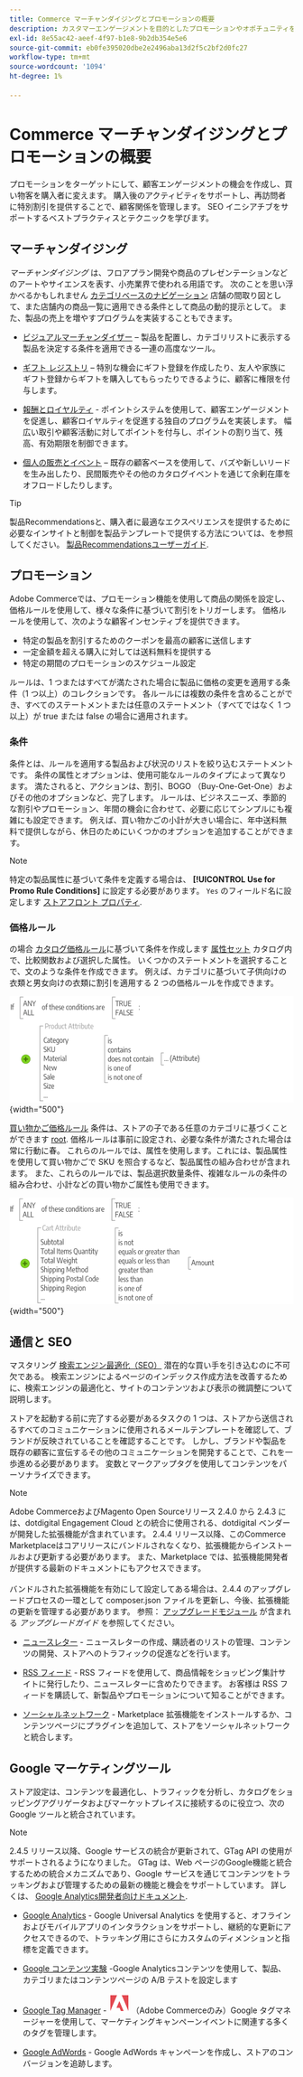 ```yaml
---
title: Commerce マーチャンダイジングとプロモーションの概要
description: カスタマーエンゲージメントを目的としたプロモーションやオポチュニティを作成するための Commerce ツールについて説明します。
exl-id: 8e55ac42-aeef-4f97-b1e8-9b2db354e5e6
source-git-commit: eb0fe395020dbe2e2496aba13d2f5c2bf2d0fc27
workflow-type: tm+mt
source-wordcount: '1094'
ht-degree: 1%

---
```


# Commerce マーチャンダイジングとプロモーションの概要

プロモーションをターゲットにして、顧客エンゲージメントの機会を作成し、買い物客を購入者に変えます。 購入後のアクティビティをサポートし、再訪問者に特別割引を提供することで、顧客関係を管理します。 SEO イニシアチブをサポートするベストプラクティスとテクニックを学びます。

## マーチャンダイジング

_マーチャンダイジング_ は、フロアプラン開発や商品のプレゼンテーションなどのアートやサイエンスを表す、小売業界で使われる用語です。 次のことを思い浮かべるかもしれません [カテゴリベースのナビゲーション](../catalog/navigation-top.md) 店舗の間取り図として、また店舗内の商品一覧に適用できる条件として商品の動的提示として。 また、製品の売上を増やすプログラムを実装することもできます。

- [ビジュアルマーチャンダイザー](visual-merchandiser.md)  – 製品を配置し、カテゴリリストに表示する製品を決定する条件を適用できる一連の高度なツール。

- [ギフト レジストリ](gift-registries.md)  – 特別な機会にギフト登録を作成したり、友人や家族にギフト登録からギフトを購入してもらったりできるように、顧客に権限を付与します。

- [報酬とロイヤルティ](rewards-loyalty.md) - ポイントシステムを使用して、顧客エンゲージメントを促進し、顧客ロイヤルティを促進する独自のプログラムを実装します。 幅広い取引や顧客活動に対してポイントを付与し、ポイントの割り当て、残高、有効期限を制御できます。

- [個人の販売とイベント](events-private-sales.md)  – 既存の顧客ベースを使用して、バズや新しいリードを生み出したり、民間販売やその他のカタログイベントを通じて余剰在庫をオフロードしたりします。

>[!TIP]
>
>製品Recommendationsと、購入者に最適なエクスペリエンスを提供するために必要なインサイトと制御を製品テンプレートで提供する方法については、を参照してください。 [製品Recommendationsユーザーガイド](https://experienceleague.adobe.com/docs/commerce-merchant-services/product-recommendations/guide-overview.html).

## プロモーション

Adobe Commerceでは、プロモーション機能を使用して商品の関係を設定し、価格ルールを使用して、様々な条件に基づいて割引をトリガーします。 価格ルールを使用して、次のような顧客インセンティブを提供できます。

- 特定の製品を割引するためのクーポンを最高の顧客に送信します
- 一定金額を超える購入に対しては送料無料を提供する
- 特定の期間のプロモーションのスケジュール設定

ルールは、1 つまたはすべてが満たされた場合に製品に価格の変更を適用する条件（1 つ以上）のコレクションです。 各ルールには複数の条件を含めることができ、すべてのステートメントまたは任意のステートメント（すべてではなく 1 つ以上）が true または false の場合に適用されます。

### 条件

条件とは、ルールを適用する製品および状況のリストを絞り込むステートメントです。 条件の属性とオプションは、使用可能なルールのタイプによって異なります。 満たされると、アクションは、割引、BOGO （Buy-One-Get-One）およびその他のオプションなど、完了します。 ルールは、ビジネスニーズ、季節的な割引やプロモーション、年間の機会に合わせて、必要に応じてシンプルにも複雑にも設定できます。 例えば、買い物かごの小計が大きい場合に、年中送料無料で提供しながら、休日のためにいくつかのオプションを追加することができます。

>[!NOTE]
>
>特定の製品属性に基づいて条件を定義する場合は、 **[!UICONTROL Use for Promo Rule Conditions]** に設定する必要があります。 `Yes` のフィールド名に設定します [ストアフロント プロパティ](../catalog/attribute-product-create.md).


### 価格ルール

の場合 [カタログ価格ルール](price-rules-catalog.md)に基づいて条件を作成します [属性セット](../catalog/attribute-sets.md) カタログ内で、比較関数および選択した属性。 いくつかのステートメントを選択することで、文のような条件を作成できます。 例えば、カテゴリに基づいて子供向けの衣類と男女向けの衣類に割引を適用する 2 つの価格ルールを作成できます。

![図 – カタログ価格ルールの例](./assets/diagram-catalog-price-rules.png){width="500"}

[買い物かご価格ルール](price-rules-cart.md) 条件は、ストアの子である任意のカテゴリに基づくことができます [root](../catalog/category-root.md). 価格ルールは事前に設定され、必要な条件が満たされた場合は常に行動に春。 これらのルールでは、属性を使用します。これには、製品属性を使用して買い物かごで SKU を照合するなど、製品属性の組み合わせが含まれます。 また、これらのルールでは、製品選択数量条件、複雑なルールの条件の組み合わせ、小計などの買い物かご属性も使用できます。

![図 – カート価格ルールの例](./assets/diagram-cart-price-rules.png){width="500"}

## 通信と SEO

マスタリング [検索エンジン最適化（SEO）](seo-overview.md) 潜在的な買い手を引き込むのに不可欠である。 検索エンジンによるページのインデックス作成方法を改善するために、検索エンジンの最適化と、サイトのコンテンツおよび表示の微調整について説明します。

ストアを起動する前に完了する必要があるタスクの 1 つは、ストアから送信されるすべてのコミュニケーションに使用されるメールテンプレートを確認して、ブランドが反映されていることを確認することです。 しかし、ブランドや製品を既存の顧客に宣伝するその他のコミュニケーションを開発することで、これを一歩進める必要があります。 変数とマークアップタグを使用してコンテンツをパーソナライズできます。

>[!NOTE]
>
>Adobe CommerceおよびMagento Open Sourceリリース 2.4.0 から 2.4.3 には、dotdigital Engagement Cloud との統合に使用される、dotdigital ベンダーが開発した拡張機能が含まれています。 2.4.4 リリース以降、このCommerce Marketplaceはコアリリースにバンドルされなくなり、拡張機能からインストールおよび更新する必要があります。 また、Marketplace では、拡張機能開発者が提供する最新のドキュメントにもアクセスできます。
><br><br>
>バンドルされた拡張機能を有効にして設定してある場合は、2.4.4 のアップグレードプロセスの一環として composer.json ファイルを更新し、今後、拡張機能の更新を管理する必要があります。 参照： [アップグレードモジュール](https://experienceleague.adobe.com/docs/commerce-operations/upgrade-guide/modules/upgrade.html) が含まれる _アップグレードガイド_ を参照してください。

- [ニュースレター](newsletters.md) - ニュースレターの作成、購読者のリストの管理、コンテンツの開発、ストアへのトラフィックの促進などを行います。

- [RSS フィード](social-rss.md#rss-feeds) - RSS フィードを使用して、商品情報をショッピング集計サイトに発行したり、ニュースレターに含めたりできます。 お客様は RSS フィードを購読して、新製品やプロモーションについて知ることができます。

- [ソーシャルネットワーク](social-rss.md#social-networks) - Marketplace 拡張機能をインストールするか、コンテンツページにプラグインを追加して、ストアをソーシャルネットワークと統合します。

## Google マーケティングツール

ストア設定は、コンテンツを最適化し、トラフィックを分析し、カタログをショッピングアグリゲータおよびマーケットプレイスに接続するのに役立つ、次のGoogle ツールと統合されています。

>[!NOTE]
>
>2.4.5 リリース以降、Google サービスの統合が更新されて、GTag API の使用がサポートされるようになりました。 GTag は、Web ページのGoogle機能と統合するための統合メカニズムであり、Google サービスを通じてコンテンツをトラッキングおよび管理するための最新の機能と機会をサポートしています。 詳しくは、 [Google Analytics開発者向けドキュメント](https://developers.google.com/analytics/devguides/collection/gtagjs).

- [Google Analytics](google-analytics.md) - Google Universal Analytics を使用すると、オフラインおよびモバイルアプリのインタラクションをサポートし、継続的な更新にアクセスできるので、トラッキング用にさらにカスタムのディメンションと指標を定義できます。

- [Google コンテンツ実験](google-content-experiments.md) -Google Analyticsコンテンツを使用して、製品、カテゴリまたはコンテンツページの A/B テストを設定します

- [Google Tag Manager](google-tag-manager.md) - ![Adobe Commerce](../assets/adobe-logo.svg) （Adobe Commerceのみ）Google タグマネージャーを使用して、マーケティングキャンペーンイベントに関連する多くのタグを管理します。

- [Google AdWords](google-adwords.md) - Google AdWords キャンペーンを作成し、ストアのコンバージョンを追跡します。
